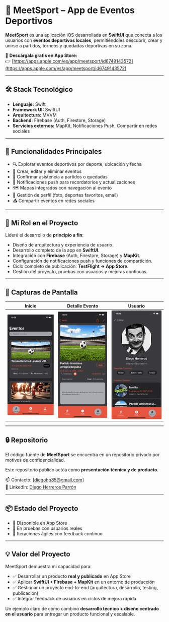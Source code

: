# 📱 MeetSport – App de Eventos Deportivos

**MeetSport** es una aplicación iOS desarrollada en **SwiftUI** que conecta a los usuarios con **eventos deportivos locales**, permitiéndoles descubrir, crear y unirse a partidos, torneos y quedadas deportivas en su zona.  

📲 **Descárgala gratis en App Store:**  
👉 [https://apps.apple.com/es/app/meetsport/id6749143572](https://apps.apple.com/es/app/meetsport/id6749143572)  

---

## 🛠️ Stack Tecnológico

- **Lenguaje:** Swift  
- **Framework UI:** SwiftUI  
- **Arquitectura:** MVVM  
- **Backend:** Firebase (Auth, Firestore, Storage)  
- **Servicios externos:** MapKit, Notificaciones Push, Compartir en redes sociales  

---

## 🚀 Funcionalidades Principales

- 🔍 Explorar eventos deportivos por deporte, ubicación y fecha  
- 📝 Crear, editar y eliminar eventos  
- 🙋 Confirmar asistencia a partidos o quedadas  
- 📲 Notificaciones push para recordatorios y actualizaciones  
- 🗺️ Mapas integrados con navegación al evento  
- 👤 Gestión de perfil (foto, deportes favoritos, email)  
- 📤 Compartir eventos en redes sociales  

---

## 🎯 Mi Rol en el Proyecto

Lideré el desarrollo de **principio a fin**:  
- Diseño de arquitectura y experiencia de usuario.  
- Desarrollo completo de la app en **SwiftUI**.  
- Integración con **Firebase** (Auth, Firestore, Storage) y **MapKit**.  
- Configuración de notificaciones push y funciones de compartición.  
- Ciclo completo de publicación: **TestFlight → App Store**.  
- Gestión del proyecto, pruebas con usuarios y mejoras continuas.  

---

## 📸 Capturas de Pantalla

| Inicio | Detalle Evento | Usuario 
|---------|----------|---------|
| ![Lista de eventos](screenshots/event_list.jpeg) | ![detalle](screenshots/Detail_event.jpeg) | ![user](screenshots/user.jpeg) |


---

## 🔒 Repositorio

El código fuente de **MeetSport** se encuentra en un repositorio privado por motivos de confidencialidad.  

Este repositorio público actúa como **presentación técnica y de producto**.  

📫 Contacto: [diegohp85@gmail.com]  
🔗 LinkedIn: [Diego Herreros Parrón](https://www.linkedin.com/in/diego-herreros-parrón-b73a0121b)  

---

## 📦 Estado del Proyecto

- 📲 Disponible en App Store  
- 🧪 En pruebas con usuarios reales  
- 🔄 Iteraciones ágiles con feedback continuo  

---

## 💡 Valor del Proyecto

MeetSport demuestra mi capacidad para:  
- ✅ Desarrollar un producto **real y publicado** en App Store  
- ✅ Aplicar **SwiftUI + Firebase + MapKit** en un entorno de producción  
- ✅ Gestionar un proyecto end-to-end (arquitectura, desarrollo, testing, publicación)  
- ✅ Integrar feedback de usuarios en ciclos de mejora rápida  

Un ejemplo claro de cómo combino **desarrollo técnico + diseño centrado en el usuario** para entregar un producto funcional y escalable.  
